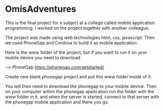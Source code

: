 # OmisAdventures
This is the final project for a subject at a college called mobile application programming. I worked on the project together with another colleague.

The project was made using web technologies html, css, javascript. 
Then we used PhoneGap and Cordova to build it as mobile application.

Here is the www folder of the project, but if you want to run it on your mobile device you need to download

-->	PhoneGap
https://phonegap.com/getstarted/

Create new blank phonegap project and put this www folder inside of it.

You will then need to download the phonegap to your mobile device. 
Then on your computer within the phonegap application run the folder with the www folder in it,
and when the server is started, 
connect to that server with the phonegap mobile application and there you go.


